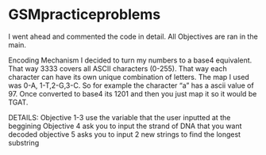 # GSMpracticeproblems
I went ahead and commented the code in detail.
All Objectives are ran in the main.

Encoding Mechanism
I decided to turn my numbers to a base4 equivalent. That way 3333 covers all ASCII characters (0-255). That way each character can have its own unique combination of letters.
The map I used was 0-A, 1-T,2-G,3-C. So for example the character “a” has a ascii value of 97. Once converted to base4 its 1201 and then you just map it so it would be
TGAT.


DETAILS:
  Objective 1-3 use the variable that the user inputted at the beggining
  Objective 4 ask you to input the strand of DNA that you want decoded
  objective 5 asks you to input 2 new strings to find the longest substring 
